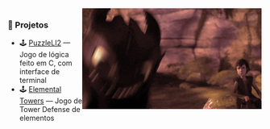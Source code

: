<img align="right" height="200" src="https://github.com/fabioazv14/fabioazv14/blob/main/toothless.gif"/>


### 🚀 Projetos

- 🕹️ [PuzzleLI2](https://github.com/fabioazv14/PuzzleLI2) — Jogo de lógica feito em C, com interface de terminal  
- 🕹️ [Elemental Towers](https://github.com/fabioazv14/ElementalTowers) — Jogo de Tower Defense de elementos

